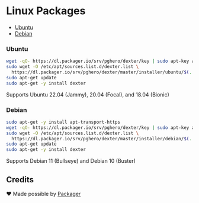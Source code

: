 # Linux Packages

- [Ubuntu](#ubuntu)
- [Debian](#debian)

### Ubuntu

```sh
wget -qO- https://dl.packager.io/srv/pghero/dexter/key | sudo apt-key add -
sudo wget -O /etc/apt/sources.list.d/dexter.list \
  https://dl.packager.io/srv/pghero/dexter/master/installer/ubuntu/$(. /etc/os-release && echo $VERSION_ID).repo
sudo apt-get update
sudo apt-get -y install dexter
```

Supports Ubuntu 22.04 (Jammy), 20.04 (Focal), and 18.04 (Bionic)

### Debian

```sh
sudo apt-get -y install apt-transport-https
wget -qO- https://dl.packager.io/srv/pghero/dexter/key | sudo apt-key add -
sudo wget -O /etc/apt/sources.list.d/dexter.list \
  https://dl.packager.io/srv/pghero/dexter/master/installer/debian/$(. /etc/os-release && echo $VERSION_ID).repo
sudo apt-get update
sudo apt-get -y install dexter
```

Supports Debian 11 (Bullseye) and Debian 10 (Buster)

## Credits

:heart: Made possible by [Packager](https://packager.io/)
